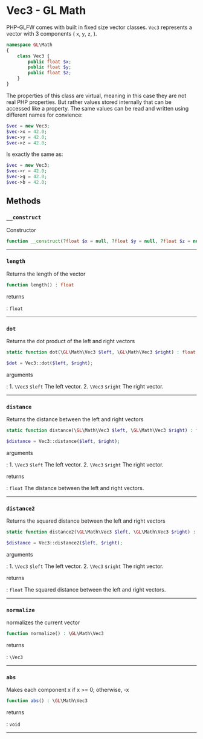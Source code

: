 # Vec3 - GL Math

PHP-GLFW comes with built in fixed size vector classes. `Vec3` represents a vector with 3 components (
`x`, `y`, `z`, ).

```php 
namespace GL\Math
{
    class Vec3 {
        public float $x;
        public float $y;
        public float $z;
    }
}
```

The properties of this class are virtual, meaning in this case they are not real PHP properties. But rather values stored internally that 
can be accessed like a property. The same values can be read and written using different names for convience:

```php
$vec = new Vec3;
$vec->x = 42.0;
$vec->y = 42.0;
$vec->z = 42.0;
```

Is exactly the same as:

```php
$vec = new Vec3;
$vec->r = 42.0;
$vec->g = 42.0;
$vec->b = 42.0;
```

## Methods

### `__construct`

Constructor

```php
function __construct(?float $x = null, ?float $y = null, ?float $z = null)
```

---
     
### `length`

Returns the length of the vector

```php
function length() : float
```

returns

:    `float` 

---
     
### `dot`

Returns the dot product of the left and right vectors

```php
static function dot(\GL\Math\Vec3 $left, \GL\Math\Vec3 $right) : float
```

```php
$dot = Vec3::dot($left, $right);
```

arguments

:    1. `\Vec3` `$left` The left vector.
    2. `\Vec3` `$right` The right vector.

---
     
### `distance`

Returns the distance between the left and right vectors

```php
static function distance(\GL\Math\Vec3 $left, \GL\Math\Vec3 $right) : float
```

```php
$distance = Vec3::distance($left, $right);
```

arguments

:    1. `\Vec3` `$left` The left vector.
    2. `\Vec3` `$right` The right vector.

returns

:    `float` The distance between the left and right vectors.

---
     
### `distance2`

Returns the squared distance between the left and right vectors

```php
static function distance2(\GL\Math\Vec3 $left, \GL\Math\Vec3 $right) : float
```

```php
$distance = Vec3::distance2($left, $right);
```

arguments

:    1. `\Vec3` `$left` The left vector.
    2. `\Vec3` `$right` The right vector.

returns

:    `float` The squared distance between the left and right vectors.

---
     
### `normalize`

normalizes the current vector

```php
function normalize() : \GL\Math\Vec3
```

returns

:    `\Vec3` 

---
     
### `abs`

Makes each component x if x >= 0; otherwise, -x

```php
function abs() : \GL\Math\Vec3
```

returns

:    `void` 

---
     
